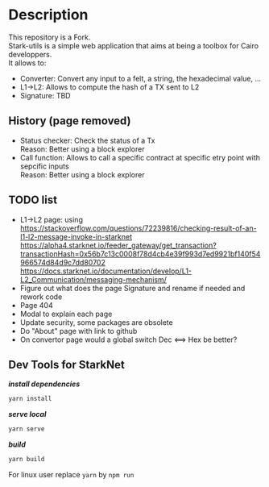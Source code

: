 # Description

This repository is a Fork.  
Stark-utils is a simple web application that aims at being a toolbox for Cairo developpers.  
It allows to:
- Converter: Convert any input to a felt, a string, the hexadecimal value, ...  
- L1->L2: Allows to compute the hash of a TX sent to L2 
- Signature: TBD 


## History (page removed)
- Status checker: Check the status of a Tx   
    Reason: Better using a block explorer
- Call function: Allows to call a specific contract at specific etry point with sepcific inputs  
    Reason: Better using a block explorer

## TODO list
 - L1->L2 page: using  
 https://stackoverflow.com/questions/72239816/checking-result-of-an-l1-l2-message-invoke-in-starknet  
 https://alpha4.starknet.io/feeder_gateway/get_transaction?transactionHash=0x56b7c13c0008f78d4cb4e39f993d7ed9921bf140f54966574d84d9c7dd80702
 https://docs.starknet.io/documentation/develop/L1-L2_Communication/messaging-mechanism/
 - Figure out what does the page Signature and rename if needed and rework code
 - Page 404
 - Modal to explain each page
 - Update security, some packages are obsolete
 - Do "About" page with link to github
 - On convertor page would a global switch Dec <==> Hex be better?

## Dev Tools for StarkNet

***install dependencies***

```bash
yarn install
```

***serve local***

```bash
yarn serve
```

***build***

```bash
yarn build
```
For linux user replace ```yarn``` by ```npm run```